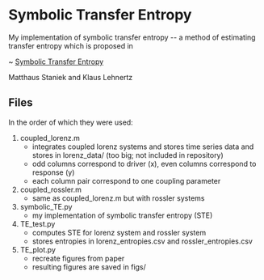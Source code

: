 # Symbolic Transfer Entropy

My implementation of symbolic transfer entropy -- a method of estimating transfer entropy which is proposed in

~ [Symbolic Transfer Entropy](https://journals.aps.org/prl/abstract/10.1103/PhysRevLett.100.158101)

Matthaus Staniek and Klaus Lehnertz 

## Files 

In the order of which they were used:

1. coupled_lorenz.m 
    + integrates coupled lorenz systems and stores time series data and stores in lorenz_data/ (too big; not included in repository)
    + odd columns correspond to driver (x), even columns correspond to response (y)
    + each column pair correspond to one coupling parameter
2. coupled_rossler.m
    + same as coupled_lorenz.m but with rossler systems
3. symbolic_TE.py
    + my implementation of symbolic transfer entropy (STE)
4. TE_test.py 
    + computes STE for lorenz system and rossler system
    + stores entropies in lorenz_entropies.csv and rossler_entropies.csv  
5. TE_plot.py
    + recreate figures from paper
    + resulting figures are saved in figs/

